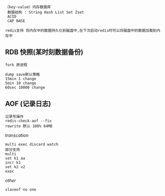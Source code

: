 ~~~
（key-value）内存数据库
 数据结构 : String Hash List Set Zset
 ACID
 CAP BASE
~~~

~~~
redis支持 将内存中的数据持久化到磁盘中,在下次启动redis时可以将磁盘中的数据加载到内存中
~~~

## RDB 快照(某时刻数据备份)
~~~
fork 原进程

dump save默认策略
15min 1 change
5min 10 change
60sec 10000 change
~~~
## AOF (记录日志)
~~~
记录写操作
redis-check-aof --fix
rewrite 默认 100% 64MB
~~~
*transcation*
~~~
multi exec discard watch
部分支持
multi
set k1 aa
incr k1
set k2 v2
exec
~~~
*other*
~~~
slaveof no one
~~~
